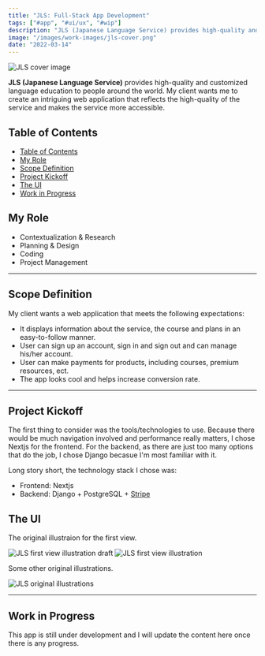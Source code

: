 ```yaml
---
title: "JLS: Full-Stack App Development"
tags: ["#app", "#ui/ux", "#wip"]
description: "JLS (Japanese Language Service) provides high-quality and customized language education to people around the world. This project is initiated to create an intriguing web application that is of the same high-quality as the service and makes the service more accessible."
image: "/images/work-images/jls-cover.png"
date: "2022-03-14"
---
```


![JLS cover image](/images/work-images/jls-cover.png)

**JLS (Japanese Language Service)** provides high-quality and customized language education to people around the world. My client wants me to create an intriguing web application that reflects the high-quality of the service and makes the service more accessible.

## Table of Contents

- [Table of Contents](#table-of-contents)
- [My Role](#my-role)
- [Scope Definition](#scope-definition)
- [Project Kickoff](#project-kickoff)
- [The UI](#the-ui)
- [Work in Progress](#work-in-progress)

## My Role

- Contextualization & Research
- Planning & Design
- Coding
- Project Management

___

## Scope Definition

My client wants a web application that meets the following expectations:

- It displays information about the service, the course and plans in an easy-to-follow manner.
- User can sign up an account, sign in and sign out and can manage his/her account.
- User can make payments for products, including courses, premium resources, ect.
- The app looks cool and helps increase conversion rate.

___

## Project Kickoff

The first thing to consider was the tools/technologies to use. Because there would be much navigation involved and performance really matters, I chose Nextjs for the frontend. For the backend, as there are just too many options that do the job, I chose Django becasue I'm most familiar with it.

Long story short, the technology stack I chose was:

- Frontend: Nextjs
- Backend: Django + PostgreSQL + [Stripe](https://stripe.com/jp/payments/checkout)

## The UI

The original illustraion for the first view.

![JLS first view illustration draft](/images/work-images/jls-draft.png)
![JLS first view illustration](/images/work-images/jls-first-view-illustration.png)

Some other original illustrations.

![JLS original illustrations](/images/work-images/jls-illustratioins.png)
___

## Work in Progress

This app is still under development and I will update the content here once there is any progress.